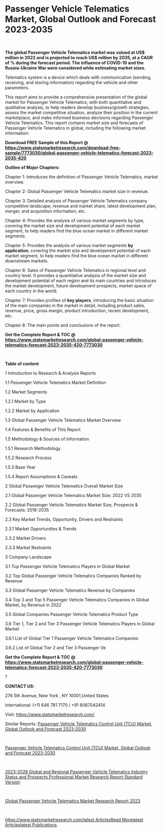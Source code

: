 <h1>Passenger Vehicle Telematics Market, Global Outlook and Forecast 2023-2035</h1><br/><p><strong>The global Passenger Vehicle Telematics market was valued at US$ million in 2022 and is projected to reach US$ million by 2035, at a <strong>CAGR</strong> of % during the forecast period. The influence of COVID-19 and the Russia-Ukraine War were considered while estimating market sizes.</strong></p>
 
 
 
 <p>Telematics system is a device which deals with communication (sending, receiving, and storing information) regarding the vehicle and other parameters.</p>
 
 
 
 <p>This report aims to provide a comprehensive presentation of the global market for Passenger Vehicle Telematics, with both quantitative and qualitative analysis, to help readers develop business/growth strategies, assess the market competitive situation, analyze their position in the current marketplace, and make informed business decisions regarding Passenger Vehicle Telematics. This report contains market size and forecasts of Passenger Vehicle Telematics in global, including the following market information:</p>
 
 
 
 <p><strong>Download FREE Sample of this Report @ <a href="https://www.statsmarketresearch.com/download-free-sample/7773030/global-passenger-vehicle-telematics-forecast-2023-2035-420">https://www.statsmarketresearch.com/download-free-sample/7773030/global-passenger-vehicle-telematics-forecast-2023-2035-420</a></strong></p>
 
 
 
 <p><strong>Outline of Major Chapters:</strong></p>
 
 
 
 <p>Chapter 1: Introduces the definition of Passenger Vehicle Telematics, market overview.</p>
 
 
 
 <p>Chapter 2: Global Passenger Vehicle Telematics market size in revenue.</p>
 
 
 
 <p>Chapter 3: Detailed analysis of Passenger Vehicle Telematics company competitive landscape, revenue and market share, latest development plan, merger, and acquisition information, etc.</p>
 
 
 
 <p>Chapter 4: Provides the analysis of various market segments by type, covering the market size and development potential of each market segment, to help readers find the blue ocean market in different market segments.</p>
 
 
 
 <p>Chapter 5: Provides the analysis of various market segments <strong>by application</strong>, covering the market size and development potential of each market segment, to help readers find the blue ocean market in different downstream markets.</p>
 
 
 
 <p>Chapter 6: Sales of Passenger Vehicle Telematics in regional level and country level. It provides a quantitative analysis of the market size and development potential of each region and its main countries and introduces the market development, future development prospects, market space of each country in the world.</p>
 
 
 
 <p>Chapter 7: Provides profiles of <strong>key players</strong>, introducing the basic situation of the main companies in the market in detail, including product sales, revenue, price, gross margin, product introduction, recent development, etc.</p>
 
 
 
 <p>Chapter 8: The main points and conclusions of the report.</p>
 
 
 
 <div><b>Get the Complete Report & TOC @ <a href="https://www.statsmarketresearch.com/global-passenger-vehicle-telematics-forecast-2023-2035-420-7773030">https://www.statsmarketresearch.com/global-passenger-vehicle-telematics-forecast-2023-2035-420-7773030</a></b></div>
 
 
 
 <p><br />
 
 <b>Table of content</b></p>
 
 
 
 <p>1 Introduction to Research & Analysis Reports<br />
 
 1.1 Passenger Vehicle Telematics Market Definition<br />
 
 1.2 Market Segments<br />
 
 1.2.1 Market by Type<br />
 
 1.2.2 Market by Application<br />
 
 1.3 Global Passenger Vehicle Telematics Market Overview<br />
 
 1.4 Features & Benefits of This Report<br />
 
 1.5 Methodology & Sources of Information<br />
 
 1.5.1 Research Methodology<br />
 
 1.5.2 Research Process<br />
 
 1.5.3 Base Year<br />
 
 1.5.4 Report Assumptions & Caveats<br />
 
 2 Global Passenger Vehicle Telematics Overall Market Size<br />
 
 2.1 Global Passenger Vehicle Telematics Market Size: 2022 VS 2035<br />
 
 2.2 Global Passenger Vehicle Telematics Market Size, Prospects & Forecasts: 2018-2035<br />
 
 2.3 Key Market Trends, Opportunity, Drivers and Restraints<br />
 
 2.3.1 Market Opportunities & Trends<br />
 
 2.3.2 Market Drivers<br />
 
 2.3.3 Market Restraints<br />
 
 3 Company Landscape<br />
 
 3.1 Top Passenger Vehicle Telematics Players in Global Market<br />
 
 3.2 Top Global Passenger Vehicle Telematics Companies Ranked by Revenue<br />
 
 3.3 Global Passenger Vehicle Telematics Revenue by Companies<br />
 
 3.4 Top 3 and Top 5 Passenger Vehicle Telematics Companies in Global Market, by Revenue in 2022<br />
 
 3.5 Global Companies Passenger Vehicle Telematics Product Type<br />
 
 3.6 Tier 1, Tier 2 and Tier 3 Passenger Vehicle Telematics Players in Global Market<br />
 
 3.6.1 List of Global Tier 1 Passenger Vehicle Telematics Companies<br />
 
 3.6.2 List of Global Tier 2 and Tier 3 Passenger Ve</p>
 
 
 
 <div><b>Get the Complete Report & TOC @ <a href="https://www.statsmarketresearch.com/global-passenger-vehicle-telematics-forecast-2023-2035-420-7773030">https://www.statsmarketresearch.com/global-passenger-vehicle-telematics-forecast-2023-2035-420-7773030</a></b></div>
 
 
 
 <p>? </p>
 
 
 
 <p><b>CONTACT US:</b><br />
 
 276 5th Avenue, New York , NY 10001,United States<br />
 
 International: (+1) 646 781 7170 / +91 8087042414<br />
 
 Visit: <a href="https://www.statsmarketresearch.com/">https://www.statsmarketresearch.com/</a><br />
 
 Similar Reports: <a href="https://www.statsmarketresearch.com/global-passenger-vehicle-telematics-forecast-2023-2035-420-7773030">Passenger Vehicle Telematics Control Unit (TCU) Market, Global Outlook and Forecast 2023-2030</a><br />
 
 <br />
 
 <a href="https://www.statsmarketresearch.com/global-passenger-vehicle-telematics-forecast-2023-2035-420-7773030">Passenger Vehicle Telematics Control Unit (TCU) Market, Global Outlook and Forecast 2023-2030</a><br />
 
 <br />
 
 <a href="https://www.statsmarketresearch.com/global-passenger-vehicle-telematics-forecast-2023-2035-420-7773030">2023-2028 Global and Regional Passenger Vehicle Telematics Industry Status and Prospects Professional Market Research Report Standard Version</a><br />
 
 <br />
 
 <a href="https://www.statsmarketresearch.com/global-passenger-vehicle-telematics-forecast-2023-2035-420-7773030">Global Passenger Vehicle Telematics Market Research Report 2023</a><br />
 
 <br />
 
 <a href="https://gyeongbokgung.com">https://www.statsmarketresearch.com/</a><a href="https://hallyeomaritime.com">latest Articles</a><a href="https://jingwansa.com">Read More</a><a href="https://nguoiviet.jp/">latest Articles</a><a href="https://www.intelmarketresearch.com/">latest Publications</a></p>